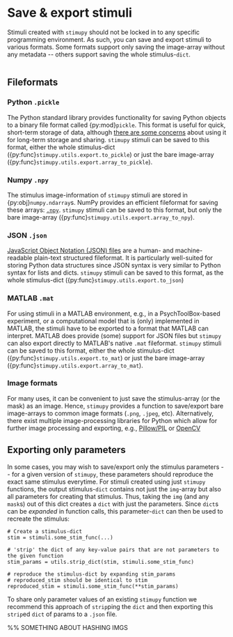 # Save & export stimuli

Stimuli created with `stimupy` should not be locked in
to any specific programming environment. 
As such, you can save and export stimuli to various formats.
Some formats support only saving the image-array
without any metadata --
others support saving the whole stimulus-`dict`.

```{contents}
```
## Fileformats

### Python `.pickle`
The Python standard library provides functionality for
saving Python objects to a binary file format called {py:mod}`pickle`.
This format is useful for quick, short-term storage of data,
although [there are some concerns](https://nedbatchelder.com/blog/202006/pickles_nine_flaws.html)
about using it for long-term storage and sharing.
`stimupy` stimuli can be saved to this format,
either the whole stimulus-dict ({py:func}`stimupy.utils.export.to_pickle`)
or just the bare image-array ({py:func}`stimupy.utils.export.array_to_pickle`).

### Numpy `.npy`
The stimulus image-information of `stimupy` stimuli
are stored in {py:obj}`numpy.ndarray`s.
NumPy provides an efficient fileformat for saving these arrays:
[`.npy`](https://numpy.org/doc/stable/user/absolute_beginners.html#how-to-save-and-load-numpy-objects).
`stimupy` stimuli can be saved to this format,
but only the bare image-array ({py:func}`stimupy.utils.export.array_to_npy`).

### JSON `.json`
[JavaScript Object Notation (JSON) files](https://www.wikiwand.com/en/JSON)
are a human- and machine-readable plain-text structured fileformat.
It is particularly well-suited for storing Python data structures
since JSON syntax is very similar to Python syntax for lists and dicts.
`stimupy` stimuli can be saved to this format,
as the whole stimulus-dict ({py:func}`stimupy.utils.export.to_json`)

### MATLAB `.mat`
For using stimuli in a MATLAB environment,
e.g., in a PsychToolBox-based experiment,
or a computational model that is (only) implemented in MATLAB,
the stimuli have to be exported to a format that MATLAB can interpret.
MATLAB does provide (some) support for JSON files
but `stimupy` can also export directly to MATLAB's native `.mat` fileformat.
`stimupy` stimuli can be saved to this format,
either the whole stimulus-dict ({py:func}`stimupy.utils.export.to_mat`)
or just the bare image-array ({py:func}`stimupy.utils.export.array_to_mat`).

### Image formats
For many uses, it can be convenient to just save the stimulus-array (or the mask) as an image.
Hence, `stimupy` provides a function to save/export bare image-arrays to common image formats (`.png`, `.jpeg`, etc).
Alternatively, there exist multiple image-processing libraries for Python which allow for further image processing and exporting,
e.g., [Pillow/PIL](https://pillow.readthedocs.io/en/stable/)
or [OpenCV](https://github.com/opencv/opencv-python)


## Exporting only parameters
In some cases, you may wish to save/export only the stimulus parameters
-- for a given version of `stimupy`,
these parameters should reproduce the exact same stimulus everytime.
For stimuli created using just `stimupy` functions,
the output stimulus-`dict` contains not just the `img`-array
but also all parameters for creating that stimulus.
Thus, taking the `img` (and any `mask`s) out of this dict
creates a `dict` with just the parameters.
Since `dict`s can be _expanded_ in function calls,
this parameter-`dict` can then be used to recreate the stimulus:
```{code-block}
# Create a stimulus-dict
stim = stimuli.some_stim_func(...)

# 'strip' the dict of any key-value pairs that are not parameters to the given function
stim_params = utils.strip_dict(stim, stimuli.some_stim_func)

# reproduce the stimulus-dict by expanding stim_params
# reproduced_stim should be identical to stim
reproduced_stim = stimuli.some_stim_func(**stim_params)
```

To share only parameter values of an existing `stimupy` function
we recommend this approach of `strip`ping the `dict`
and then exporting this `strip`ed `dict` of params
to a `.json` file.

%% SOMETHING ABOUT HASHING IMGS